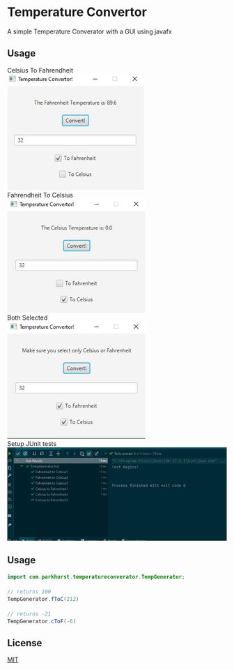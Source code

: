 # Temperature Convertor
A simple Temperature Converator with a GUI using javafx

## Usage

Celsius To Fahrendheit<br />
![CTOF](images/ToF.png)<br />
Fahrendheit To Celsius<br />
![FTOC](images/ToC.png)<br />
Both Selected<br />
![FTOC](images/NTA.png)<br />
Setup JUnit tests<br />
![FTOC](images/junit.png)
## Usage

```java
import com.parkhurst.temperatureconverator.TempGenerator;

// returns 100
TempGenerator.fToC(212)

// returns -21
TempGenerator.cToF(-6)
```

## License
[MIT](https://choosealicense.com/licenses/mit/)
